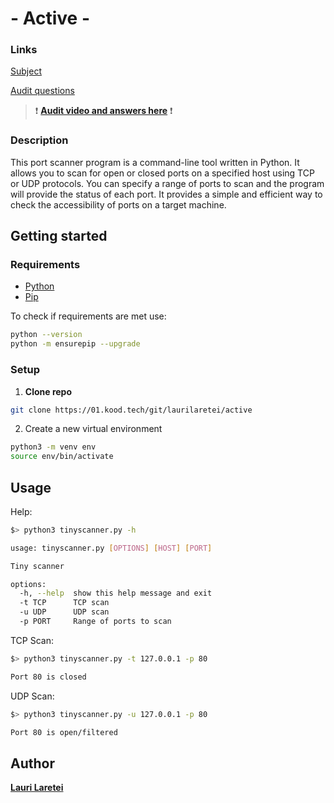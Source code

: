 # - Active -

### Links

[Subject](https://github.com/01-edu/public/tree/master/subjects/cybersecurity/active)

[Audit questions](https://github.com/01-edu/public/tree/master/subjects/cybersecurity/active/audit)

> ❗ **[Audit video and answers here](https://01.kood.tech/git/laurilaretei/active/src/branch/master/audit.md)** ❗

### Description

This port scanner program is a command-line tool written in Python. It allows you to scan for open or closed ports on a specified host using TCP or UDP protocols. You can specify a range of ports to scan and the program will provide the status of each port. It provides a simple and efficient way to check the accessibility of ports on a target machine.

## Getting started

### Requirements

- [Python](https://www.python.org/downloads/)
- [Pip](https://pip.pypa.io/en/stable/cli/pip_install/)

To check if requirements are met use:

```sh
python --version
python -m ensurepip --upgrade
```

### Setup

1. **Clone repo**

```sh
git clone https://01.kood.tech/git/laurilaretei/active
```

2. Create a new virtual environment

```sh
python3 -m venv env
source env/bin/activate
```

## Usage

Help:

```sh
$> python3 tinyscanner.py -h

usage: tinyscanner.py [OPTIONS] [HOST] [PORT]

Tiny scanner

options:
  -h, --help  show this help message and exit
  -t TCP      TCP scan
  -u UDP      UDP scan
  -p PORT     Range of ports to scan

```

TCP Scan:

```sh
$> python3 tinyscanner.py -t 127.0.0.1 -p 80

Port 80 is closed
```

UDP Scan:

```sh
$> python3 tinyscanner.py -u 127.0.0.1 -p 80

Port 80 is open/filtered
```

## Author

**[Lauri Laretei](https://01.kood.tech/git/laurilaretei)**
